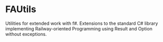 # FAUtils

Utilities for extended work with f#. Extensions to the standard C# library implementing Railway-oriented Programming using Result and Option without exceptions.
